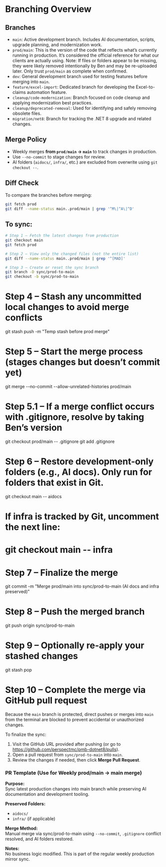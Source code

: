 # Branching Overview

## Branches

- `main`: Active development branch. Includes AI documentation, scripts, upgrade planning, and modernization work.
- `prod/main`: This is the version of the code that reflects what’s currently running in production. It’s considered the official reference for what our clients are actually using. Note: If files or folders appear to be missing, they were likely removed intentionally by Ben and may be re-uploaded later. Only trust `prod/main` as complete when confirmed.
- `dev`: General development branch used for testing features before merging into `main`.
- `feature/excel-import`: Dedicated branch for developing the Excel-to-claims automation feature.
- `cleanup/code-modernization`: Branch focused on code cleanup and applying modernization best practices.
- `cleanup/deprecated-removal`: Used for identifying and safely removing obsolete files.
- `migration/net8`: Branch for tracking the .NET 8 upgrade and related changes.

## Merge Policy

- Weekly merges **from `prod/main` → `main`** to track changes in production.
- Use `--no-commit` to stage changes for review.
- AI folders (`aidocs/`, `infra/`, etc.) are excluded from overwrite using `git checkout --`.

## Diff Check

To compare the branches before merging:
```bash
git fetch prod
git diff --name-status main..prod/main | grep '^M\|^A\|^D'
```

## To sync:

```bash
# Step 1 – Fetch the latest changes from production
git checkout main
git fetch prod

# Step 2 – View only the changed files (not the entire list)
git diff --name-status main..prod/main | grep '^[MAD]'

# Step 3 – Create or reset the sync branch
git branch -D sync/prod-to-main  
git checkout -b sync/prod-to-main
```

# Step 4 – Stash any uncommitted local changes to avoid merge conflicts
git stash push -m "Temp stash before prod merge"

# Step 5 – Start the merge process (stages changes but doesn’t commit yet)
git merge --no-commit --allow-unrelated-histories prod/main

# Step 5.1 – If a merge conflict occurs with .gitignore, resolve by taking Ben’s version
git checkout prod/main -- .gitignore
git add .gitignore

# Step 6 – Restore development-only folders (e.g., AI docs). Only run for folders that exist in Git.
git checkout main -- aidocs
# If infra is tracked by Git, uncomment the next line:
# git checkout main -- infra

# Step 7 – Finalize the merge
git commit -m "Merge prod/main into sync/prod-to-main (AI docs and infra preserved)"

# Step 8 – Push the merged branch
git push origin sync/prod-to-main

# Step 9 – Optionally re-apply your stashed changes
git stash pop

# Step 10 – Complete the merge via GitHub pull request
Because the `main` branch is protected, direct pushes or merges into `main` from the terminal are blocked to prevent accidental or unauthorized changes.

To finalize the sync:
1. Visit the GitHub URL provided after pushing (or go to https://github.com/perspectmc/pmb-dotnet8/pulls).
2. Open a pull request from `sync/prod-to-main` into `main`.
3. Review the changes if needed, then click **Merge Pull Request**.

### PR Template (Use for Weekly prod/main → main merge)

**Purpose:**  
Sync latest production changes into main branch while preserving AI documentation and development tooling.

**Preserved Folders:**  
- `aidocs/`
- `infra/` (if applicable)

**Merge Method:**  
Manual merge via sync/prod-to-main using `--no-commit`, `.gitignore` conflict resolved, and AI folders restored.

**Notes:**  
No business logic modified. This is part of the regular weekly production mirror sync.